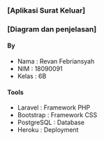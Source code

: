 ### [Aplikasi Surat Keluar]

### [Diagram dan penjelasan]

#### By
- Nama  : Revan Febriansyah
- NIM   : 18090091
- Kelas : 6B
#### Tools
- Laravel       : Framework PHP
- Bootstrap     : Framework CSS
- PostgreSQL    : Database
- Heroku        : Deployment

